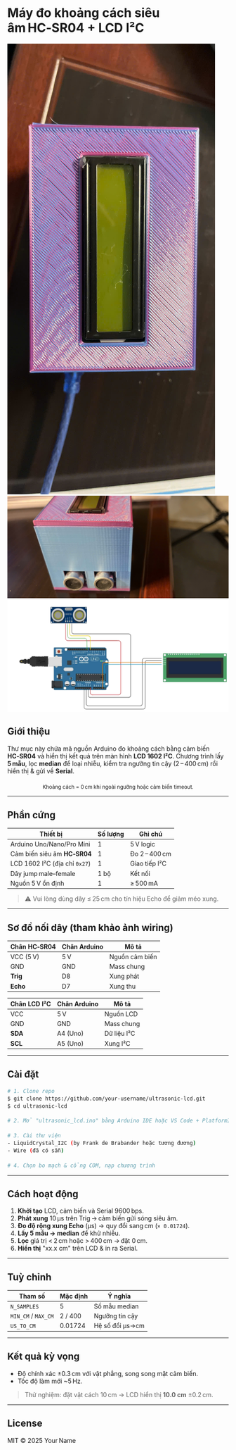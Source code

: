 # Máy đo khoảng cách siêu âm HC‑SR04 + LCD I²C

![Ảnh mặt trên](images/top_view.jpg)
![Ảnh mặt trước](images/front_view.jpg)
![Sơ đồ kết nối](images/wiring_diagram.png)

## Giới thiệu
Thư mục này chứa mã nguồn Arduino đo khoảng cách bằng cảm biến **HC‑SR04** và hiển thị kết quả trên màn hình **LCD 1602 I²C**. Chương trình lấy **5 mẫu**, lọc **median** để loại nhiễu, kiểm tra ngưỡng tin cậy (2 – 400 cm) rồi hiển thị & gửi về **Serial**.

<div align="center">
  <sub>Khoảng cách = 0 cm khi ngoài ngưỡng hoặc cảm biến timeout.</sub>
</div>

---

## Phần cứng
| Thiết bị | Số lượng | Ghi chú |
|----------|----------|---------|
| Arduino Uno/Nano/Pro Mini | 1 | 5 V logic |
| Cảm biến siêu âm **HC‑SR04** | 1 | Đo 2 – 400 cm |
| LCD 1602 I²C (địa chỉ `0x27`) | 1 | Giao tiếp I²C |
| Dây jump male–female | 1 bộ | Kết nối |
| Nguồn 5 V ổn định | 1 | ≥ 500 mA |

> ⚠️ Vui lòng dùng dây ≤ 25 cm cho tín hiệu Echo để giảm méo xung.

---

## Sơ đồ nối dây (tham khảo ảnh wiring)
| Chân HC‑SR04 | Chân Arduino | Mô tả |
|--------------|-------------|-------|
| VCC (5 V) | 5 V | Nguồn cảm biến |
| GND | GND | Mass chung |
| **Trig** | D8 | Xung phát |
| **Echo** | D7 | Xung thu |

| Chân LCD I²C | Chân Arduino | Mô tả |
|--------------|-------------|-------|
| VCC | 5 V | Nguồn LCD |
| GND | GND | Mass chung |
| **SDA** | A4 (Uno) | Dữ liệu I²C |
| **SCL** | A5 (Uno) | Xung I²C |

---

## Cài đặt
```bash
# 1. Clone repo
$ git clone https://github.com/your‑username/ultrasonic‑lcd.git
$ cd ultrasonic‑lcd

# 2. Mở "ultrasonic_lcd.ino" bằng Arduino IDE hoặc VS Code + PlatformIO

# 3. Cài thư viện
- LiquidCrystal_I2C (by Frank de Brabander hoặc tương đương)
- Wire (đã có sẵn)

# 4. Chọn bo mạch & cổng COM, nạp chương trình
```

---

## Cách hoạt động
1. **Khởi tạo** LCD, cảm biến và Serial 9600 bps.
2. **Phát xung** 10 µs trên Trig → cảm biến gửi sóng siêu âm.
3. **Đo độ rộng xung Echo** (µs) → quy đổi sang cm (`× 0.01724`).
4. **Lấy 5 mẫu → median** để khử nhiễu.
5. **Lọc** giá trị < 2 cm hoặc > 400 cm → đặt 0 cm.
6. **Hiển thị** "xx.x cm" trên LCD & in ra Serial.

---

## Tuỳ chỉnh
| Tham số | Mặc định | Ý nghĩa |
|---------|----------|---------|
| `N_SAMPLES` | 5 | Số mẫu median |
| `MIN_CM` / `MAX_CM` | 2 / 400 | Ngưỡng tin cậy |
| `US_TO_CM` | 0.01724 | Hệ số đổi µs→cm |

---

## Kết quả kỳ vọng
- Độ chính xác ±0.3 cm với vật phẳng, song song mặt cảm biến.
- Tốc độ làm mới ~5 Hz.

> Thử nghiệm: đặt vật cách 10 cm → LCD hiển thị **10.0 cm** ±0.2 cm.

---

## License
MIT © 2025 Your Name

